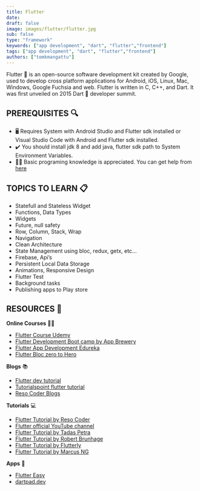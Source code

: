```yaml
---
title: Flutter
date: 
draft: false
image: images/flutter/flutter.jpg
sub: false
type: "framework"
keywords: ["app development", "dart", "flutter","frontend"]
tags: ["app development", "dart", "flutter","frontend"]
authors: ["tomkmangattu"]
---
```


Flutter 🌟 is an open-source software development kit created by Google, used to develop cross platform applications for Android, iOS, Linux, Mac, Windows, Google Fuchsia and web. Flutter is written in C, C++, and Dart. It was first unveiled on 2015 Dart 🎯 developer summit.

## PREREQUISITES 🔍

- 🖥️ Requires System with Android Studio and Flutter sdk installed or Visual Studio Code with Android and Flutter sdk installed.
- ✔️ You should install jdk 8 and add java, flutter sdk path to System Environment Variables. 
- 👩‍💻 Basic programing knowledge is appreciated. You can get help from [here](https://flutter.dev/docs)

## TOPICS TO LEARN 📋

- Statefull and Stateless Widget
- Functions, Data Types
- Widgets
- Future, null safety
- Row, Column, Stack, Wrap
- Navigation
- Clean Architecture
- State Management using bloc, redux, getx, etc...
- Firebase, Api’s
- Persistent Local Data Storage
- Animations, Responsive Design
- Flutter Test
- Background tasks
- Publishing apps to Play store

## RESOURCES 💼

**Online Courses** 👩‍💻

- [Flutter Course Udemy](https://www.udemy.com/course/flutter-bootcamp-with-dart/)
- [Flutter Development Boot camp by App Brewery](https://www.appbrewery.co/p/flutter-development-bootcamp-with-dart)
- [Flutter App Development Edureka](https://www.youtube.com/watch?v=9XMt2hChbRo)
- [Flutter Bloc zero to Hero](https://www.udemy.com/course/bloc-from-zero-to-hero/)

**Blogs** 📚

- [Flutter dev tutorial](https://flutter.dev/docs/reference/tutorials)
- [Tutorialspoint flutter tutorial](https://www.tutorialspoint.com/flutter/index.htm)
- [Reso Coder Blogs](https://resocoder.com/)



**Tutorials** 💻

- [Flutter Tutorial by Reso Coder](https://www.youtube.com/channel/UCSIvrn68cUk8CS8MbtBmBkA)
- [Flutter official YouTube channel](https://www.youtube.com/channel/UCwXdFgeE9KYzlDdR7TG9cMw)
- [Flutter Tutorial by Tadas Petra](https://www.youtube.com/channel/UCNaJHBXsvbfkItVMNmzmTPQ)
- [Flutter Tutorial by Robert Brunhage](https://www.youtube.com/channel/UCSLIg5O0JiYO1i2nD4RclaQ)
- [Flutter Tutorial by Flutterly](https://www.youtube.com/channel/UC5PYcSe3to4mtm3SPCUmjvw)
- [Flutter Tutorial by Marcus NG](https://www.youtube.com/channel/UC6Dy0rQ6zDnQuHQ1EeErGUA)



**Apps** 📱 
- [Flutter Easy](https://play.google.com/store/apps/details?id=com.flutter.google&hl=en_IN&gl=US)
- [dartpad.dev](https://dartpad.dev/?null_safety=true)
